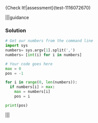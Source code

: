 {Check It!|assessment}(test-1116072670)

|||guidance
### Solution
```python
# Get our numbers from the command line
import sys
numbers= sys.argv[1].split(',')
numbers= [int(i) for i in numbers]

# Your code goes here
max = 0
pos = -1

for i in range(0, len(numbers)):
  if numbers[i] > max:
    max = numbers[i]
    pos = i

print(pos)
```
|||
